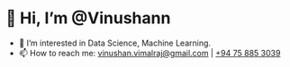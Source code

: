 # 👋 Hi, I’m @Vinushann

- 👀 I’m interested in Data Science, Machine Learning.
- 📫 How to reach me: vinushan.vimalraj@gmail.com | [+94 75 885 3039](tel:+94758853039)


<!---
Vinushann/Vinushann is a ✨ special ✨ repository because its `README.md` (this file) appears on your GitHub profile.
You can click the Preview link to take a look at your changes.
--->

